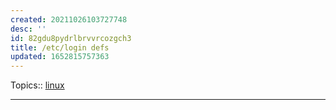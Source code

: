 ```yaml
---
created: 20211026103727748
desc: ''
id: 82gdu8pydrlbrvvrcozgch3
title: /etc/login defs
updated: 1652815757363
---
```

   
Topics::  [linux](../topics/linux.md)   
   
   
---